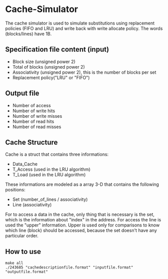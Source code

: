 # Cache-Simulator

The cache simulator is used to simulate substitutions using replacement policies (FIFO and LRU) and write back with write allocate policy. The words (blocks/lines) have 1B.

## Specification file content (input)
* Block size (unsigned power 2)
* Total of blocks (unsigned power 2)
* Associativity (unsigned power 2), this is the number of blocks per set
* Replacement policy("LRU" or "FIFO")

## Output file
* Number of access
* Number of write hits
* Number of write misses
* Number of read hits
* Number of read misses

## Cache Structure
Cache is a struct that contains three informations:
* Data_Cache
* T_Access (used in the LRU algorithm)
* T_Load (used in the LRU algorithm)

These informations are modeled as a array 3-D that contains the following positions:
* Set (number_of_lines / associativity)
* Line (associativity)

For to access a data in the cache, only thing that is necessary is the set, which is the information about "index" in the address.
For access the line is used the "upper" information. Upper is used only for comparisons to know which line (block) should be accessed, because the set doesn't have any particular order.

## How to use
```Terminal
make all
./243685 "cachedescriptionfile.format" "inputfile.format" "outputfile.format"
```
